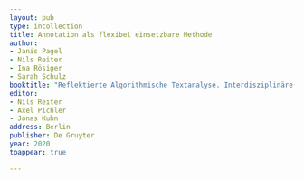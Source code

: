 ```yaml
---
layout: pub
type: incollection
title: Annotation als flexibel einsetzbare Methode
author:
- Janis Pagel
- Nils Reiter
- Ina Rösiger
- Sarah Schulz
booktitle: "Reflektierte Algorithmische Textanalyse. Interdisziplinäre(s) Arbeiten in der CRETA-Werkstatt"
editor:
- Nils Reiter
- Axel Pichler
- Jonas Kuhn
address: Berlin
publisher: De Gruyter
year: 2020
toappear: true

---
```



